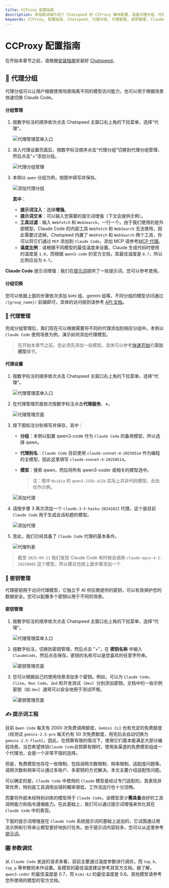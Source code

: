 ```yaml
---
title: CCProxy 配置指南
description: 本指南详细介绍了 Chatspeed 的 CCProxy 模块配置，涵盖代理分组、代理管理和密钥管理，帮助您优化 Claude Code 的使用。
keywords: CCProxy, 配置指南, Chatspeed, 代理分组, 代理管理, 密钥管理, Claude Code, 模型配置, AI 代理
---
```

# CCProxy 配置指南

在开始本章节之前，请根据[安装指南](../guide/installation.md)安装好 [Chatspeed](https://chatspeed.aidyou.ai)。

## 🧩 代理分组

代理分组可以让用户根据使用场景隔离不同的模型访问能力，也可以用于根据场景快速切换 Claude Code。

#### 分组管理

1.  按数字标注的顺序依次点击 Chatspeed 主窗口右上角的下拉菜单，选择“代理”。

    ![代理管理菜单入口](/images/zh/proxy-group-1.png)

2.  进入代理设置页面后，按数字标注顺序点击“代理分组”切换到代理分组管理，然后点击“+”添加分组。

    ![代理分组管理](/images/zh/proxy-group-2.png)

3.  本例以 `qwen` 分组为例，按图中填写并保存。

    ![添加代理分组](/images/zh/proxy-group-3.png)

    **其中**：
    - **提示词注入**：选择**增强**。
    - **提示词文本**：可以输入您需要的提示词增强（下文会提供示例）。
    - **工具过滤**：输入 `WebFetch` 和 `WebSearch`，一行一个。由于我们使用的是外部模型，Claude Code 的内部工具 `WebFetch` 和 `WebSearch` 无法使用，因此需要过滤掉。Chatspeed 内置了 `WebFetch` 和 `WebSearch` 两个工具，你可以将它们通过 `MCP` 添加到 `Claude Code`，添加 MCP 请参考[MCP 代理](../mcp/)。
    - **温度比例**：请根据不同模型的最佳温度来设置。Claude 生成代码时使用的温度是 `1.0`，而根据 `qwen3-code` 的官方文档，其最佳温度是 `0.7`，所以比例应设为 `0.7`。

**Claude Code** 提示词增强：我们在[提示词](../prompt/)提供了一些提示词，您可以参考使用。


#### 分组切换

您可以依据上面的步骤依次添加 kimi 组、gemini 组等。不同分组的模型访问通过 `/{group_name}/` 前缀即可，具体的访问规则请参考 [API 文档](../api/)。

### 🔀 代理管理

完成分组管理后，我们现在可以根据需要将不同的代理添加到相应分组中。本例以 `Claude Code` 使用场景为例，演示如何添加代理模型。

> 在开始本章节之前，您必须先添加一些模型。具体可以参考[快速开始](../guide/quickStart.md)的**添加模型**章节。

#### 代理设置

1.  按数字标注的顺序依次点击 Chatspeed 主窗口右上角的下拉菜单，选择“代理”。

    ![代理管理菜单入口](/images/zh/proxy-group-1.png)

2.  在代理管理页面依次按数字标注点击**代理服务**、**+**。

    ![代理管理页面](/images/zh/proxy-setting-1.png)

3.  按下图标注分别填写并保存，其中：
    - **分组**：本例以配置 qwen3-code 作为 `Claude Code` 的备用模型，所以选择 qwen。
    - **代理别名**：`Claude Code` 目前使用 `claude-sonnet-4-20250514` 作为编程的主模型，因此这里填写 `claude-sonnet-4-20250514`。
    - **模型**：搜索 qwen，然后将所有 qwen3-coder 或相关的模型选中。

      > 注：图中 `Nvidia` 的 `qwen3-235b-a22b` 实际上并非代码模型，此处仅作示例。

    ![添加代理](/images/zh/proxy-setting-2.png)

4.  请按步骤 3 再次添加一个 `claude-3-5-haiku-20241022` 代理，这个是目前 `Claude Code` 用于生成会话标题的模型。

    ![添加代理](/images/zh/proxy-setting-3.png)

5.  至此，我们已经具备了 `Claude Code` 代理的基本条件。

    ![代理列表](/images/zh/proxy-setting-4.png)

> 截至 `2025-09-21` 我们发现 Claude Code 有时候会调用 `claude-opus-4-1-20250805` 这个模型，所以建议也按上面步骤添加一个

### 🔑 密钥管理

代理密钥用于访问代理模型，它独立于 AI 供应商提供的密钥，可以有效保护您的数据安全。您可以配置多个密钥以用于不同的场景。

#### 密钥管理

1.  按数字标注的顺序依次点击 Chatspeed 主窗口右上角的下拉菜单，选择“代理”。

    ![代理管理菜单入口](/images/zh/proxy-group-1.png)

2.  按数字标注，切换到密钥管理，然后点击 "+”，在 **密钥名称** 中输入 `ClaudeCode`，然后点击保存。密钥的名称可以是您喜欢的任意字符串。

    ![密钥管理页面](/images/zh/proxy-key-1.png)

3.  您可以根据自己的使用场景添加多个密钥。例如，可以为 `Claude Code`、`Cline`、`Roo Code`、`Zed` 和开发测试（`dev`）分别添加密钥。文档中的一些示例密钥（如 `dev`）通常可以安全地用于测试环境。

    ![密钥管理页面](/images/zh/proxy-key-2.png)

### ✍️ 提示词工程

目前 `Qwen Code` 每天有 2000 次免费调用额度，`Gemini CLI` 也有充足的免费额度（经测试 `gemini-2.5-pro` 每天约有 50 次免费额度，用完后会自动切换为 `gemini-2.5-flash`）。因此，在预算有限的情况下，使用它们基本能满足大部分编程场景。当您希望体验`Claude Code`且预算有限时，使用各渠道的免费模型组成一个代理池，会是一个非常不错的选择。

但是，免费模型也存在一些限制，包括调用次数限制、频率限制、适配度问题等。调用次数和频率可以通过多账户、多密钥的方式解决。本文主要介绍适配性问题。

可以确定的是，`Claude Code` 中使用的 `Claude` 模型是经过专门适配的，其表现非常优秀，特别是工具调用出错的概率很低，工作流运行也十分流畅。

而要将外部未经特别训练的模型用于 `Claude Code`，该模型至少**需具备**良好的工具调用能力和指令遵循能力。在此基础上，我们可以通过提示词增强来优化其在 `Claude Code` 中的表现。

下面的提示词增强是在 `Claude Code` 系统提示词的基础上追加的，它试图通过用法示例和引导来让模型更好地执行任务。由于提示词内容较多，您可以从这里参考[提示词](../prompt/)。

### 🎛️ 参数调优

从 `Claude Code` 发送的请求来看，目前主要通过温度参数进行调优，而 `top_k`、`top_p` 等参数则未作设置。各模型的最佳温度建议参考其官方文档。据了解，`qwen3-coder` 的最佳温度是 0.7，而 `kimi-k2` 的最佳温度是 0.6。其他模型请参考您所使用的模型的官方文档。
